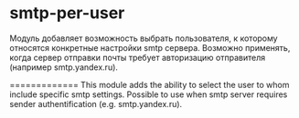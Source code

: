 smtp-per-user
=============
Модуль добавляет возможность выбрать пользователя, к которому
относятся конкретные настройки smtp сервера.
Возможно применять, когда сервер отправки почты требует авторизацию
отправителя (например smtp.yandex.ru).

=============
This module adds the ability to select the user to whom include
specific smtp settings.
Possible to use when smtp server requires
sender authentification (e.g. smtp.yandex.ru).
